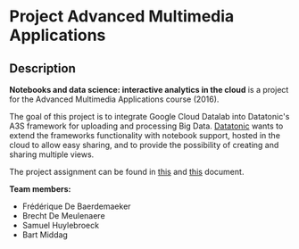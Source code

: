 # Project Advanced Multimedia Applications
## Description
**Notebooks and data science: interactive analytics in the cloud** is a project for the Advanced Multimedia Applications course (2016). 

The goal of this project is to integrate Google Cloud Datalab into Datatonic's A3S framework for uploading and processing Big Data. [Datatonic](http://datatonic.com/) wants to extend the frameworks functionality with notebook support, hosted in the cloud to allow easy sharing, and to provide the possibility of creating and sharing multiple views.

The project assignment can be found in [this](https://drive.google.com/file/d/0B53EfjtXGCsZMGJocVhKVVh4LXM/view?usp=sharing) and [this](https://drive.google.com/file/d/0B53EfjtXGCsZbWJsdVpXUXh2WmM/view?usp=sharing) document.

**Team members:**
* Frédérique De Baerdemaeker
* Brecht De Meulenaere
* Samuel Huylebroeck
* Bart Middag
